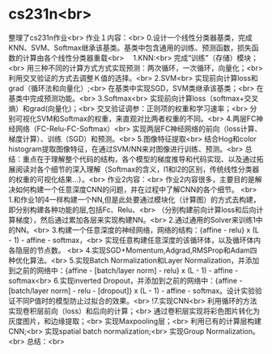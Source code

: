 # cs231n\<br>
整理了cs231n作业\<br>
作业１内容：\<br>
  0.设计一个线性分类器基类，完成KNN、SVM、Softmax继承该基类。基类中包含通用的训练、预测函数，损失函数的计算由各个线性分类器重载\<br>
　1.KNN:\<br>
	  完成“训练”（存储）模块；\<br>
	  用三种不同的计算方式方式实现预测：两次循环，一次循环，向量化；\<br>
      利用交叉验证的方式去调整Ｋ值的选择。\<br>
  2.SVM\<br>
	   实现前向计算loss和grad（循环法和向量化）;\<br>
	   在基类中实现SGD，SVM类继承该基类；\<br>
	   在基类中完成预测功能。\<br>
  3.Softmax\<br>
       实现前向计算loss（softmax+交叉熵）和grad(向量化)；\<br>
	   交叉验证调参：正则项的权重和学习速率；\<br>
	   分别可视化SVM和Softmax的权重，来直观对比两者权重的不同。\<br>
  4.两层FC神经网络（FC-Relu-FC-Softmax）\<br>
       实现两层FC神经网络的前向（loss计算、梯度计算）、训练（SGD）和预测。\<br>
  5.图像特征提取\<br>
       结合Hog和color histogram提取图像特征，在通过SVM/NN来对图像进行训练、预测。\<br>
总结：重点在于理解整个代码的结构，各个模型的梯度推导和代码实现、以及通过拓展阅读对各个细节的深入理解（Softmax的含义，l1和l2的区别，传统线性分类器的权重的可视化结果...）。\<br>
作业2内容：\<br>
   作业2内容很多，主要目的是解决如何构建一个任意深度CNN的问题，并在过程中了解CNN的各个细节。	\<br>
   1.和作业1的4一样构建一个NN,但是此处要通过模块化（计算图）的方式去构建，即分别构建各种功能的层,包括Fc、Relu、\<br>
   （分别构建前向计算loss和后向计算梯度），然后通过累加各层来实现构建NN。\<br>
   2.通过通用的Solver来训练1中的NN。\<br>
   3.构建一个任意深度的神经网络，网络的结构：{affine - relu} x (L - 1) - affine - softmax，\<br>
      实现任意构建任意深度的该循环体，以及循环体内各隐层的节点数。 \<br>
   4.实现SGD+Momentum,Adgrad,RMSProp和Adam四种优化算法。\<br>
   5.实现Batch Normalization和Layer Normalization，并添加到之前的网络中：{affine - [batch/layer norm] - relu} x (L - 1) - affine - softmax\<br>
   6.实现inverted Dropout，并添加到之前的网络中：{affine - [batch/layer norm] - relu - [dropout]} x (L - 1) - affine - softmax。设计实验验证不同P值时的模型防止过拟合的效果。\<br>
  !7.实现CNN\<br>
	    利用循环的方法实现卷积层前向（loss）和后向的计算；\<br>
		通过卷积层实现将彩色图片转化为灰度图片，和边缘提取；\<br>
		实现Maxpooling层；\<br>
		利用已有的计算层构建CNN;\<br>
		实现spatial batch normalization;\<br>
		实现Group Normalization。\<br>
 总结：\<br>
            

